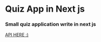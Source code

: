 # Quiz App in Next js

### Small quiz application write in next js

[API HERE :)](https://opentdb.com/api_config.php)
